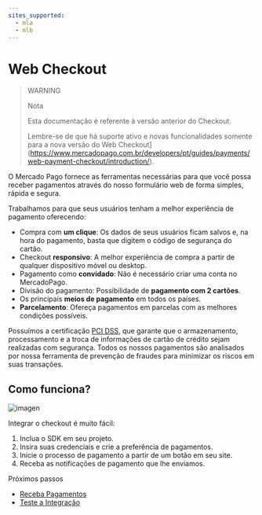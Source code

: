 ```yaml
---
sites_supported:
  - mla
  - mlb
---
```


# Web Checkout

> WARNING
>
> Nota
>
> Esta documentação é referente à versão anterior do Checkout.
>
> Lembre-se de que há suporte ativo e novas funcionalidades somente para a nova versão do Web Checkout](https://www.mercadopago.com.br/developers/pt/guides/payments/web-payment-checkout/introduction/).

O Mercado Pago fornece as ferramentas necessárias para que você possa receber pagamentos através do nosso formulário web de forma simples, rápida e segura.

Trabalhamos para que seus usuários tenham a melhor experiência de pagamento oferecendo:

* Compra com **um clique**: Os dados de seus usuários ficam salvos e, na hora do pagamento, basta que digitem o código de segurança do cartão.
* Checkout **responsivo**: A melhor experiência de compra a partir de qualquer dispositivo móvel ou desktop.
* Pagamento como **convidado**: Não é necessário criar uma conta no MercadoPago.
* Divisão do pagamento: Possibilidade de **pagamento com 2 cartões**.
* Os principais **meios de pagamento** em todos os países.
* **Parcelamento**: Ofereça pagamentos em parcelas com as melhores condições possíveis.

Possuímos a certificação [PCI DSS](https://www.pcisecuritystandards.org/), que garante que o armazenamento, processamento e a troca de informações de cartão de crédito sejam realizadas com segurança. Todos os nossos pagamentos são analisados por nossa ferramenta de prevenção de fraudes para minimizar os riscos em suas transações.

## Como funciona?

![imagen](https://secure.mlstatic.com/developers/site/cloud/assets/Uploads/Basic-Checkout.png)

Integrar o checkout é muito fácil:

1. Inclua o SDK em seu projeto.
2. Insira suas credenciais e crie a preferência de pagamentos.
3. Inicie o processo de pagamento a partir de um botão em seu site.
4. Receba as notificações de pagamento que lhe enviamos.

Próximos passos

* [Receba Pagamentos](https://www.mercadopago.com.ar/developers/pt/guides/payments/web-payment-checkout/v1/receive-payments/)
* [Teste a Integração](https://www.mercadopago.com.ar/developers/pt/guides/payments/web-payment-checkout/v1/testing/)
